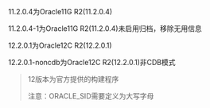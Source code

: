 11.2.0.4为Oracle11G R2(11.2.0.4)

11.2.0.4-1为Oracle11G R2(11.2.0.4)未启用归档，移除无用信息

12.2.0.1为Oracle12C R2(12.2.0.1)

12.2.0.1-noncdb为Oracle12C R2(12.2.0.1)非CDB模式

> 12版本为官方提供的构建程序
>
> 注意：ORACLE_SID需要定义为大写字母
